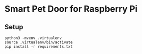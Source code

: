 Smart Pet Door for Raspberry Pi
===============================

## Setup

```
python3 -mvenv .virtualenv
source .virtualenv/bin/activate
pip install -r requirements.txt
```